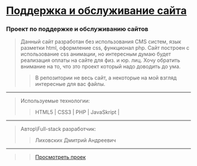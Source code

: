 # [Поддержка и обслуживание сайта](http://sipios.roza-vetrov.pro/) 
### Проект по поддержке и обслуживанию сайтов
>Данный сайт разработан без использования CMS систем, язык разметки html, оформление css, функционал php. Сайт построен с использование сss анимации, но интересным думаю будет реализация оплаты на сайте  для физ. и юр. лиц. Хочу обратить внимание на то, что зто проект который надо доводить до ума.
>> В репозитории не весь сайт, а некоторые на мой взгляд интересные для вас файлы. 
 ---
 >Используемые технологии:
 >> HTML5 | CSS3 | PHP | JavaSkript |
 ---
 >Автор\Full-stack разработчик:
 >> Лиховских Дмитрий Андреевич
 ---
>>[Просмотреть проек](http://sipios.roza-vetrov.pro/)
